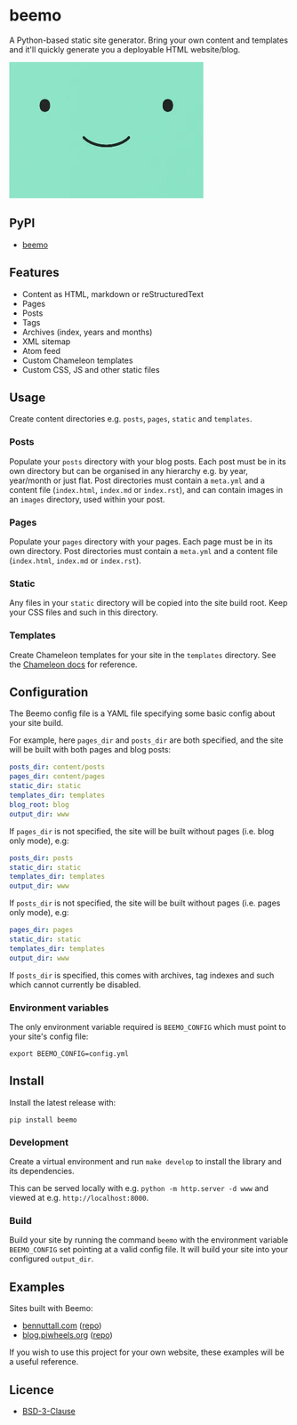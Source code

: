 # beemo

A Python-based static site generator. Bring your own content and templates and it'll quickly
generate you a deployable HTML website/blog.

![](https://raw.githubusercontent.com/bennuttall/beemo/refs/heads/main/beemo.png)

## PyPI

- [beemo](https://pypi.org/project/beemo/)

## Features

- Content as HTML, markdown or reStructuredText
- Pages
- Posts
- Tags
- Archives (index, years and months)
- XML sitemap
- Atom feed
- Custom Chameleon templates
- Custom CSS, JS and other static files

## Usage

Create content directories e.g. `posts`, `pages`, `static` and `templates`.

### Posts

Populate your `posts` directory with your blog posts. Each post must be in its own directory but can
be organised in any hierarchy e.g. by year, year/month or just flat. Post directories must contain a
`meta.yml` and a content file (`index.html`, `index.md` or `index.rst`), and can contain images in
an `images` directory, used within your post.

### Pages

Populate your `pages` directory with your pages. Each page must be in its own directory. Post
directories must contain a `meta.yml` and a content file (`index.html`, `index.md` or `index.rst`).

### Static

Any files in your `static` directory will be copied into the site build root. Keep your CSS files
and such in this directory.

### Templates

Create Chameleon templates for your site in the `templates` directory. See the [Chameleon
docs](https://chameleon.readthedocs.io/en/latest/) for reference.

## Configuration

The Beemo config file is a YAML file specifying some basic config about your site build.

For example, here `pages_dir` and `posts_dir` are both specified, and the site will be built with
both pages and blog posts:

```yml
posts_dir: content/posts
pages_dir: content/pages
static_dir: static
templates_dir: templates
blog_root: blog
output_dir: www
```

If `pages_dir` is not specified, the site will be built without pages (i.e. blog only mode), e.g:

```yml
posts_dir: posts
static_dir: static
templates_dir: templates
output_dir: www
```

If `posts_dir` is not specified, the site will be built without pages (i.e. pages only mode), e.g:

```yml
pages_dir: pages
static_dir: static
templates_dir: templates
output_dir: www
```

If `posts_dir` is specified, this comes with archives, tag indexes and such which cannot currently
be disabled.

### Environment variables

The only environment variable required is `BEEMO_CONFIG` which must point to your site's config
file:

```
export BEEMO_CONFIG=config.yml
```

## Install

Install the latest release with:

```
pip install beemo
```

### Development

Create a virtual environment and run `make develop` to install the library and its dependencies.

This can be served locally with e.g. `python -m http.server -d www` and viewed at e.g.
`http://localhost:8000`.

### Build

Build your site by running the command `beemo` with the environment variable `BEEMO_CONFIG` set
pointing at a valid config file. It will build your site into your configured `output_dir`.

## Examples

Sites built with Beemo:

- [bennuttall.com](https://bennuttall.com) ([repo](https://github.com/bennuttall/web-content))
- [blog.piwheels.org](https://blog.piwheels.org) ([repo](https://github.com/piwheels/blog))

If you wish to use this project for your own website, these examples will be a useful reference.

## Licence

- [BSD-3-Clause](LICENSE.txt)